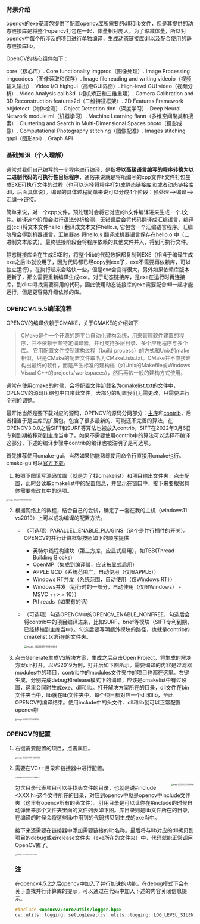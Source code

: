 ### 背景介绍

opencv的exe安装包提供了配置opencv库所需要的dll和lib文件，但是其提供的动态链接库是将整个opencv打包在一起，体量相对庞大。为了缩减体量，所以对opencv中每个所涉及的项目进行单独编译，生成动态链接库dll以及配合使用的静态链接库lib。

OpenCV的核心组件如下：

core（核心库）. Core functionality
imgproc（图像处理）. Image Processing
imgcodecs（图像读取和保存）. Image file reading and writing
videoio（视频输入输出）. Video I/O
highgui（高级GUI界面）. High-level GUI
video（视频分析）. Video Analysis
calib3d（相机矫正和三维重建）. Camera Calibration and 3D Reconstruction
features2d（二维特征框架）. 2D Features Framework
objdetect（物体检测）. Object Detection
dnn（深度学习）. Deep Neural Network module
ml（机器学习）. Machine Learning
flann（多维空间聚类和搜索）. Clustering and Search in Multi-Dimensional Spaces
photo（摄影成像）. Computational Photography
stitching（图像配准）. Images stitching
gapi（图形api）. Graph API

### 基础知识（个人理解）

通常对我们自己编写的一个程序进行编译，是指**将以高级语言编写的程序转换为以二进制代码的可执行性目标程序**，通俗来说就是将所编写的cpp文件h文件打包生成EXE可执行文件的过程（也可以选择将程序打包成静态链接库lib或者动态链接库dll，后面具体说）。编译的具体过程简单来说可以分成4个阶段：预处理—->编译—->汇编—->链接。 

简单来说，对一个cpp文件，预处理时会将它对应的h文件编译进来生成一个.i文件。编译这个阶段会进行语法分析检测，无错误后会将代码翻译成汇编语言，编译器(ccl)将文本文件hello.i 翻译成文本文件hello.s, 它包含一个汇编语言程序。汇编阶段会得到机器语言，汇编器as 将hello.s 翻译成机器语言保存在hello.o 中（二进制文本形式）。最终链接阶段会将程序依赖的其他文件并入，得到可执行文件。

静态链接库会在生成EXE时，将整个lib的代码数据都复制到EXE（相当于编译生成exe之后lib就没用了，因为代码都已经copy到exe了，exe不需要再依赖库，可以独立运行），在执行起来会略快一些，但是exe会变得很大，另外如果依赖库版本更新了，那么需要重新编译生成exe。对于动态链接库，是exe在运行时再连接库，到dll中寻找需要调用的代码，因此使用动态链接库的exe需要配合dll一起才能运行，但是更容易升级依赖的库。

### OPENCV4.5.5编译流程

OPENCV的编译依赖于CMAKE，关于CMAKE的介绍如下

> CMake是个一个开源的跨平台自动化建构系统，用来管理软件建置的程序，并不依赖于某特定编译器，并可支持多层目录、多个应用程序与多个库。 它用配置文件控制建构过程（build process）的方式和Unix的make相似，只是CMake的配置文件取名为CMakeLists.txt。CMake并不直接建构出最终的软件，而是产生标准的建构档（如Unix的Makefile或Windows Visual C++的projects/workspaces），然后再依一般的建构方式使用。

通常在使用cmake的时候，会将配置文件卸载名为cmakelist.txt的文件中，OPENCV的源码压缩包中自带此文件，大部分的配置我们无需更改，只需要进行个别的调整。

最开始当然是要下载对应的源码，OPENCV的源码分两部分：[主库](https://github.com/opencv/opencv/tree/4.5.5)和[contrib](https://github.com/opencv/opencv_contrib/tree/4.5.5)，后者相当于是主库的扩展包，包含了很多最新的、可能还不完善的算法，在OPENCV3.0.0之后SIFT和SURF等算法也被放入contrib，SIFT在2022年3月6日专利到期被移动到主库当中了。如果不需要使用contrib中的算法可以选择不编译这部分，下述的编译步骤中contrib的编译也被注明了是可选项。

首先推荐使用cmake-gui，当然如果你能熟练使用命令行直接用cmake也行。cmake-gui可以[官方下载](https://cmake.org/download/)。

1. 按照下图填写源码位置（就是为了找cmakelist）和项目输出文件夹，点击配置，此时会读取cmakelist中的配置信息，并显示在窗口中，接下来要根据具体需要修改其中的选项。

<img src="OPENCV4.5.5%E7%BC%96%E8%AF%91%E6%B5%81%E7%A8%8B.assets/image-20220419104704328-16503364324201.png" alt="image-20220419104704328" style="zoom:33%;" />

2. 根据网络上的教程，结合自己的尝试，确定了一套在我的主机（windows11 vs2019）上可以成功编译的配置方法。

   - （可选项）PARALLEL_ENABLE_PLUGINS（这个是并行插件的开关）。OPENCV的并行计算框架按照如下的顺序提供

     - 英特尔线程构建块（第三方库，应显式启用），如TBB(Thread Building Blocks)
     - OpenMP（集成到编译器，应该被显式启用）
     - APPLE GCD（系统范围广，自动使用（仅限APPLE））
     - Windows RT并发（系统范围，自动使用（仅Windows RT））
     - Windows并发（运行时的一部分，自动使用（仅限Windows） - MSVC ++> = 10））
     - Pthreads（如果有的话）

   - （可选项）勾选OPENCV中的OPENCV_ENABLE_NONFREE，勾选后会将contrib中的项目编译进来，比如SURF、brief等模块（SIFT专利到期，已经移植到主库当中）。勾选后要写明额外模块的路径，也就是contrib的cmakelist.txt所在的文件夹。

     <img src="OPENCV4.5.5%E7%BC%96%E8%AF%91%E6%B5%81%E7%A8%8B.assets/image-20220419110931886.png" alt="image-20220419110931886" style="zoom: 45%;" />

3. 点击Generate生成VS解决方案，生成之后点击Open Project，将生成的解决方案sln打开。以VS2019为例，打开后如下图所示。需要编译的内容是过滤器modules中的项目，contrib中的modules文件夹中的项目也都在这里。右键生成，分别完成debug和release模式下的编译，应该是cmakelist中有过设置，这里会同时生成exe、dll和lib。打开解决方案所在的目录，dll文件在bin文件夹当中，lib就在lib文件夹中，每个项目都对应一个dll和lib，至此OPENCV的编译结束。使用include中的头文件、dll和lib就可以正常配置opencv啦

   <img src="OPENCV4.5.5%E7%BC%96%E8%AF%91%E6%B5%81%E7%A8%8B.assets/image-20220419114218968.png" alt="image-20220419114218968" style="zoom:33%;" />

   

### OPENCV的配置

1. 右键需要配置的项目，点击属性。

   <img src="OPENCV4.5.5%E7%BC%96%E8%AF%91%E6%B5%81%E7%A8%8B.assets/image-20220419154850408.png" alt="image-20220419154850408" style="zoom:33%;" />

2. 需要在VC++目录和链接器中进行配置。

   <img src="OPENCV4.5.5%E7%BC%96%E8%AF%91%E6%B5%81%E7%A8%8B.assets/image-20220419155244071.png" alt="image-20220419155244071" style="zoom:33%;" />

   <img src="OPENCV4.5.5%E7%BC%96%E8%AF%91%E6%B5%81%E7%A8%8B.assets/image-20220419155640430.png" alt="image-20220419155640430" style="zoom:30%" align=right>包含目录代表项目可以寻找头文件的目录，也就是说#include <XXX.h>这个文件所在的目录，对应到opencv中就是opencv中include文件夹（这里有opencv所有的头文件）。引用目录是可以让你在#include的时候自动弹出来那个文件夹里面的文件列表如下图。库目录则是lib文件所在的目录，在编译的时候会将这些lib中用到的代码拷贝到生成的exe当中。

   接下来还需要在链接器中添加需要链接的lib名称。最后将与lib对应的dll拷贝到项目的debug或者release文件夹（exe所在的文件夹）中，代码就能正常调用OpenCV库了。

   <img src="OPENCV4.5.5%E7%BC%96%E8%AF%91%E6%B5%81%E7%A8%8B.assets/image-20220419161512267.png" alt="image-20220419161512267" style="zoom:30%;" />
   
   
   
   ### 注
   
   在opencv4.5.2之后opencv中加入了并行加速的功能，在debug模式下会有关于查找并行计算库的提示，可以通过在代码中加入下述的内容关闭信息提示。
   
   ```c++
   #include <opencv2/core/utils/logger.hpp>
   cv::utils::logging::setLogLevel(cv::utils::logging::LOG_LEVEL_SILENT);
   ```
   
   
   
   
